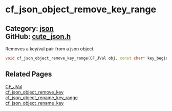 [//]: # (This file is automatically generated by Cute Framework's docs parser.)
[//]: # (Do not edit this file by hand!)
[//]: # (See: https://github.com/RandyGaul/cute_framework/blob/master/samples/docs_parser.cpp)
[](../header.md ':include')

# cf_json_object_remove_key_range

Category: [json](/api_reference?id=json)  
GitHub: [cute_json.h](https://github.com/RandyGaul/cute_framework/blob/master/include/cute_json.h)  
---

Removes a key/val pair from a json object.

```cpp
void cf_json_object_remove_key_range(CF_JVal obj, const char* key_begin, const char* key_end);
```

## Related Pages

[CF_JVal](/json/cf_jval.md)  
[cf_json_object_remove_key](/json/cf_json_object_remove_key.md)  
[cf_json_object_rename_key_range](/json/cf_json_object_rename_key_range.md)  
[cf_json_object_rename_key](/json/cf_json_object_rename_key.md)  
